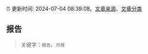 :alarm_clock: 更新时间: 2024-07-04 08:39:08。[文章来源](/README.md)、[文章分类](/TAGS.md)

## 报告


> 关键字：`报告`、`月报`



